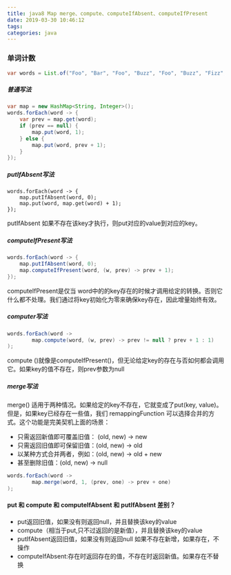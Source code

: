 ```yaml
---
title: java8 Map merge、compute、computeIfAbsent、computeIfPresent
date: 2019-03-30 10:46:12
tags:
categories: java
---
```


### 单词计数

```java
var words = List.of("Foo", "Bar", "Foo", "Buzz", "Foo", "Buzz", "Fizz", "Fizz");

```

##### 普通写法

```java
var map = new HashMap<String, Integer>();
words.forEach(word -> {
    var prev = map.get(word);
    if (prev == null) {
        map.put(word, 1);
    } else {
        map.put(word, prev + 1);
    }
});


```


##### putIfAbsent写法

```
words.forEach(word -> {
    map.putIfAbsent(word, 0);
    map.put(word, map.get(word) + 1);
});

```
putIfAbsent 如果不存在该key才执行，则put对应的value到对应的key。

##### computeIfPresent写法

```java
words.forEach(word -> {
    map.putIfAbsent(word, 0);
    map.computeIfPresent(word, (w, prev) -> prev + 1);
});
```
computeIfPresent是仅当 word中的的key存在的时候才调用给定的转换。否则它什么都不处理。我们通过将key初始化为零来确保key存在，因此增量始终有效。




##### computer写法
```java
words.forEach(word ->
        map.compute(word, (w, prev) -> prev != null ? prev + 1 : 1)
);
```

compute ()就像是computeIfPresent()，但无论给定key的存在与否如何都会调用它。如果key的值不存在，则prev参数为null


##### merge写法

merge() 适用于两种情况。如果给定的key不存在，它就变成了put(key, value)。但是，如果key已经存在一些值，我们  remappingFunction 可以选择合并的方式。这个功能是完美契机上面的场景：

* 只需返回新值即可覆盖旧值： (old, new) -> new
* 只需返回旧值即可保留旧值：(old, new) -> old
* 以某种方式合并两者，例如：(old, new) -> old + new
* 甚至删除旧值：(old, new) -> null

```java
words.forEach(word ->
        map.merge(word, 1, (prev, one) -> prev + one)
);
```

#### put 和 compute 和 computeIfAbsent 和 putIfAbsent 差别？

* put返回旧值，如果没有则返回null，并且替换该key的value
* compute（相当于put,只不过返回的是新值），并且替换该key的value
* putIfAbsent返回旧值，如果没有则返回null 如果不存在新增，如果存在，不操作
* computeIfAbsent:存在时返回存在的值，不存在时返回新值。如果存在不替换